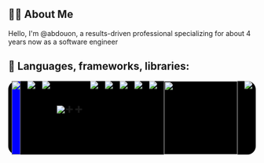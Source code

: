 
## 🙋‍♂️ About Me

Hello, I'm @abdouon, a results-driven professional specializing for about 4 years now  as a software engineer 


## 🚀 Languages, frameworks, libraries:
<div style='display:flex; justify-content:space-around; width:100%; background:#000000; border-radius:17px; align-items:"center"' >
<img src="https://img.icons8.com/ios/150/00000/python.png" style="background:blue; border:1px solid gray;"/>
  <img src="https://img.icons8.com/ios/150/00000/ruby.png" />
  <img src="https://img.icons8.com/plasticine/150/000000/bash.png" />
<h1 > <img src="https://img.icons8.com/plasticine/150/000000/c.png" />++</h1>
<img src="https://img.icons8.com/ios/150/00000/html.png" />
  
   <img src="https://img.icons8.com/ios/150/00000/css.png" />
<img src="https://img.icons8.com/ios/150/00000/javascript.png" />
<img src="https://img.icons8.com/ios/150/00000/typescript.png" />
<img src="https://img.icons8.com/ios/150/00000/django.png" />

  <img src="https://upload.wikimedia.org/wikipedia/commons/thumb/a/a7/React-icon.svg/2300px-React-icon.svg.png"  width='150' height='150' />

  
  
  <img src="https://img.icons8.com/ios/150/00000/more.png" />
  
</div>
